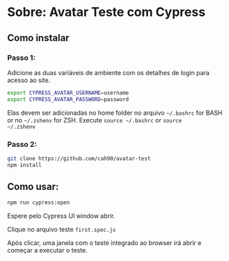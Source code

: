 # Sobre: Avatar Teste com Cypress 

## Como instalar

### Passo 1:

Adicione as duas variáveis de ambiente com os detalhes de login para acesso ao site. 

```bash
export CYPRESS_AVATAR_USERNAME=username
export CYPRESS_AVATAR_PASSWORD=password
```

Elas devem ser adicionadas no home folder no arquivo <code>~/.bashrc</code> for BASH or no 
<code>~/.zshenv</code> for ZSH.
Execute <code>source ~/.bashrc</code> or <code>source ~/.zshenv</code>

### Passo 2:

```bash
git clone https://github.com/cah90/avatar-test
npm install
```

## Como usar:

```bash
npm run cypress:open
```

Espere pelo Cypress UI window abrir.

Clique no arquivo teste <code>first.spec.js</code>

Após clicar, uma janela com o teste integrado ao browser irá abrir e começar a executar o teste.

